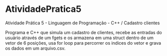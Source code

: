 # AtividadePratica5
Atividade Prática 5 - Linguagem de Programação - C++ / Cadastro clientes

Programa e C++ que simula um cadastro de clientes, recebe as entradas do 
usuário através de um fgets e os armazena em uma struct dentro de um vetor de 6 posições, 
usa for loop para percorrer os indices do vetor e grava os dados em um arquivo.csv.

